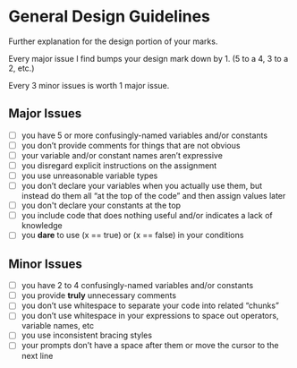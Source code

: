 # General Design Guidelines

Further explanation for the design portion of your marks.  

Every major issue I find bumps your design mark down by 1. (5 to a 4, 3 to a 2, etc.)  

Every 3 minor issues is worth 1 major issue. 

## Major Issues

- [ ] you have 5 or more confusingly-named variables and/or constants
- [ ] you don’t provide comments for things that are not obvious 
- [ ] your variable and/or constant names aren’t expressive
- [ ] you disregard explicit instructions on the assignment
- [ ] you use unreasonable variable types
- [ ] you don’t declare your variables when you actually use them, but instead do them all “at the top of the code” and then assign values later
- [ ] you don't declare your constants at the top
- [ ] you include code that does nothing useful and/or indicates a lack of knowledge
- [ ] you **dare** to use (x == true) or (x == false) in your conditions

## Minor Issues

- [ ] you have 2 to 4 confusingly-named variables and/or constants
- [ ] you provide **truly** unnecessary comments
- [ ] you don’t use whitespace to separate your code into related “chunks”
- [ ] you don’t use whitespace in your expressions to space out operators, variable names, etc
- [ ] you use inconsistent bracing styles
- [ ] your prompts don’t have a space after them or move the cursor to the next line
